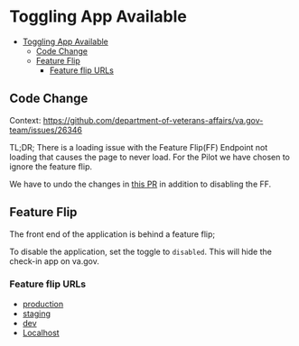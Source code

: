 # Toggling App Available

- [Toggling App Available](#toggling-app-available)
  - [Code Change](#code-change)
  - [Feature Flip](#feature-flip)
    - [Feature flip URLs](#feature-flip-urls)

## Code Change

Context: <https://github.com/department-of-veterans-affairs/va.gov-team/issues/26346>

TL;DR; There is a loading issue with the Feature Flip(FF) Endpoint not loading that causes the page to never load. For the Pilot we have chosen to ignore the feature flip.

We have to undo the changes in [this PR](https://github.com/department-of-veterans-affairs/vets-website/pull/17650) in addition to disabling the FF.  

## Feature Flip

The front end of the application is behind a feature flip;

To disable the application, set the toggle to `disabled`. This will hide the check-in app on va.gov.

### Feature flip URLs

- [production](https://api.va.gov/flipper/features/check_in_experience_enabled)
- [staging](https://staging-api.va.gov/flipper/features/check_in_experience_enabled)
- [dev](https://dev-api.va.gov/flipper/features/check_in_experience_enabled)
- [Localhost](http://localhost:3000/flipper/features/check_in_experience_enabled)

